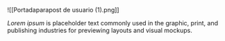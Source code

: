 ![[Portadaparapost de usuario (1).png]]

_Lorem ipsum_ is placeholder text commonly used in the graphic, print, and publishing industries for previewing layouts and visual mockups.